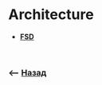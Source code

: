 # Architecture

* **<a href="./pages/fsd/readme.md">FSD</a>**


<br>

### ⟵ **<a href="../../readme.md">Назад</a>**